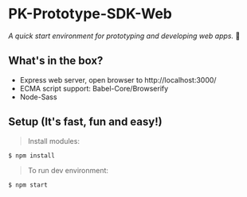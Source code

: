 # PK-Prototype-SDK-Web
 *A quick start environment for prototyping and developing web apps.* :pizza:

## What's in the box?
 - Express web server, open browser to http://localhost:3000/  
 - ECMA script support: Babel-Core/Browserify
 - Node-Sass

## Setup (It's fast, fun and easy!)
> Install modules:
```
$ npm install
```
> To run dev environment:
```
$ npm start  
```
